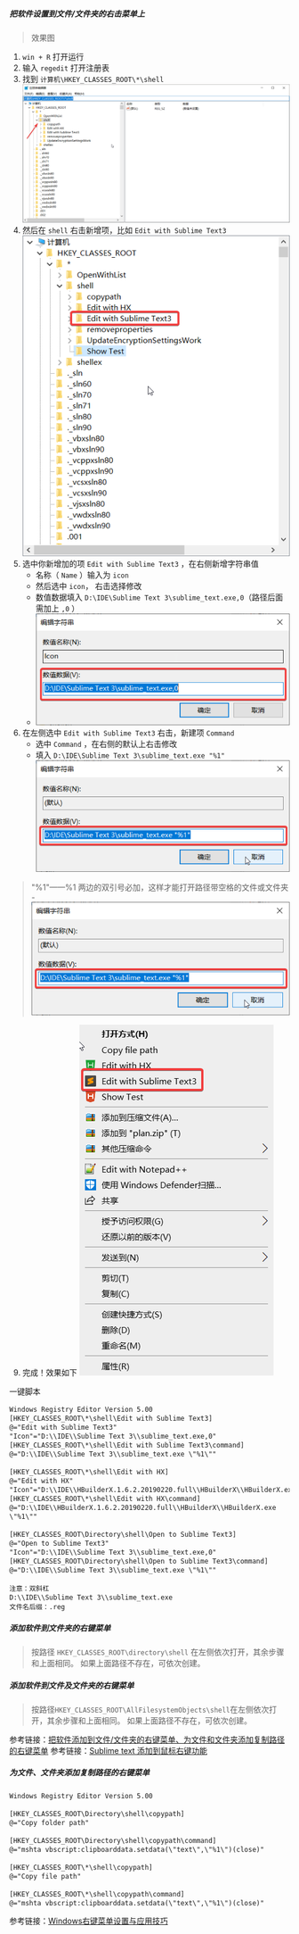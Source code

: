 ##### 把软件设置到文件/文件夹的右击菜单上
> 效果图
[](Windows_190711_files/5.png)

1. `win + R` 打开运行
2. 输入 `regedit` 打开注册表
3. 找到 `计算机\HKEY_CLASSES_ROOT\*\shell`
![](Windows_190711_files/1.png)
5. 然后在 `shell` 右击新增项，比如 `Edit with Sublime Text3`
![](Windows_190711_files/2.png)
6. 选中你新增加的项 `Edit with Sublime Text3` ，在右侧新增字符串值
	- 名称（ `Name` ）输入为 `icon` 
	- 然后选中 `icon`， 右击选择修改
	- 数值数据填入 `D:\IDE\Sublime Text 3\sublime_text.exe,0`（路径后面需加上 `,0` ）
	- ![](Windows_190711_files/3.png)
7. 在左侧选中 `Edit with Sublime Text3` 右击，新建项 `Command`
	- 选中 `Command` ，在右侧的默认上右击修改
	- 填入 `D:\IDE\Sublime Text 3\sublime_text.exe "%1"`
  ![](Windows_190711_files/4.png)
  > "%1"——%1 两边的双引号必加，这样才能打开路径带空格的文件或文件夹 
	- ![](Windows_190711_files/4.png)
9. 完成！效果如下
![](Windows_190711_files/5.png)

一键脚本
```
Windows Registry Editor Version 5.00
[HKEY_CLASSES_ROOT\*\shell\Edit with Sublime Text3]
@="Edit with Sublime Text3"
"Icon"="D:\\IDE\\Sublime Text 3\\sublime_text.exe,0"
[HKEY_CLASSES_ROOT\*\shell\Edit with Sublime Text3\command]
@="D:\\IDE\\Sublime Text 3\\sublime_text.exe \"%1\""

[HKEY_CLASSES_ROOT\*\shell\Edit with HX]
@="Edit with HX"
"Icon"="D:\\IDE\\HBuilderX.1.6.2.20190220.full\\HBuilderX\\HBuilderX.exe,0"
[HKEY_CLASSES_ROOT\*\shell\Edit with HX\command]
@="D:\\IDE\\HBuilderX.1.6.2.20190220.full\\HBuilderX\\HBuilderX.exe \"%1\""

[HKEY_CLASSES_ROOT\Directory\shell\Open to Sublime Text3]
@="Open to Sublime Text3"
"Icon"="D:\\IDE\\Sublime Text 3\\sublime_text.exe,0"
[HKEY_CLASSES_ROOT\Directory\shell\Open to Sublime Text3\command]
@="D:\\IDE\\Sublime Text 3\\sublime_text.exe \"%1\""

注意：双斜杠
D:\\IDE\\Sublime Text 3\\sublime_text.exe
文件名后缀：.reg
```
##### 添加软件到文件夹的右键菜单
> 按路径 `HKEY_CLASSES_ROOT\directory\shell` 在左侧依次打开，其余步骤和上面相同。
> 如果上面路径不存在，可依次创建。

##### 添加软件到文件及文件夹的右键菜单
> 按路径`HKEY_CLASSES_ROOT\AllFilesystemObjects\shell`在左侧依次打开，其余步骤和上面相同。
> 如果上面路径不存在，可依次创建。

参考链接：[把软件添加到文件/文件夹的右键菜单、为文件和文件夹添加复制路径的右键菜单](https://blog.csdn.net/u013719339/article/details/80089243)
参考链接：[Sublime text 添加到鼠标右键功能](https://blog.csdn.net/i_am_tomato/article/details/72818293 )
##### 为文件、文件夹添加复制路径的右键菜单
```registry
Windows Registry Editor Version 5.00

[HKEY_CLASSES_ROOT\Directory\shell\copypath]
@="Copy folder path"

[HKEY_CLASSES_ROOT\Directory\shell\copypath\command]
@="mshta vbscript:clipboarddata.setdata(\"text\",\"%1\")(close)"

[HKEY_CLASSES_ROOT\*\shell\copypath]
@="Copy file path"

[HKEY_CLASSES_ROOT\*\shell\copypath\command]
@="mshta vbscript:clipboarddata.setdata(\"text\",\"%1\")(close)"
```
参考链接：[Windows右键菜单设置与应用技巧](https://www.cnblogs.com/russellluo/archive/2011/11/25/2263817.html)